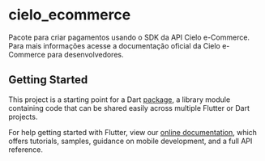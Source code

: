 # cielo_ecommerce

Pacote para criar pagamentos usando o SDK da API Cielo e-Commerce. Para mais informações acesse a documentação oficial da Cielo e-Commerce para desenvolvedores.

## Getting Started

This project is a starting point for a Dart
[package](https://flutter.dev/developing-packages/),
a library module containing code that can be shared easily across
multiple Flutter or Dart projects.

For help getting started with Flutter, view our 
[online documentation](https://flutter.dev/docs), which offers tutorials, 
samples, guidance on mobile development, and a full API reference.
